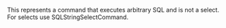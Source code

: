 This represents a command that executes arbitrary SQL and is not a select. For selects use SQLStringSelectCommand.